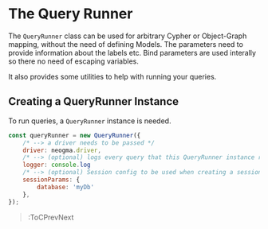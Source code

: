 # The Query Runner

The `QueryRunner` class can be used for arbitrary Cypher or Object-Graph mapping, without the need of defining Models. The parameters need to provide information about the labels etc. Bind parameters are used interally so there no need of escaping variables.

It also provides some utilities to help with running your queries.

## Creating a QueryRunner Instance
To run queries, a `QueryRunner` instance is needed.
```js
const queryRunner = new QueryRunner({
    /* --> a driver needs to be passed */
    driver: neogma.driver,
    /* --> (optional) logs every query that this QueryRunner instance runs, using the given function */
    logger: console.log
    /* --> (optional) Session config to be used when creating a session to run any query. If a custom session is passed to any method, this param will be ignored. */
    sessionParams: {
        database: 'myDb'
    },
});
```

> :ToCPrevNext